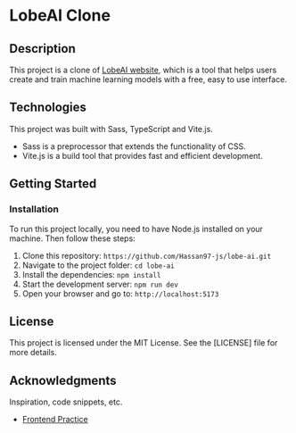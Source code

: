 # LobeAI Clone

## Description

This project is a clone of [LobeAI website](https://www.lobe.ai/), which is a tool that 
helps users create and train machine learning models with a free, easy to use interface. 


## Technologies
This project was built with Sass, TypeScript and Vite.js.

* Sass is a preprocessor that extends the functionality of CSS.
* Vite.js is a build tool that provides fast and efficient development.

## Getting Started

### Installation

To run this project locally, you need to have Node.js installed on your machine. Then follow these steps:
1. Clone this repository: `https://github.com/Hassan97-js/lobe-ai.git`
2. Navigate to the project folder: `cd lobe-ai`
3. Install the dependencies: `npm install`
4. Start the development server: `npm run dev`
5. Open your browser and go to: `http://localhost:5173`

## License
This project is licensed under the MIT License. See the [LICENSE] file for more details.

## Acknowledgments

Inspiration, code snippets, etc.
* [Frontend Practice](https://www.frontendpractice.com/projects/lobe)
